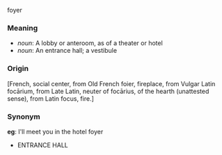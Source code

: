 foyer
### Meaning
+ _noun_: A lobby or anteroom, as of a theater or hotel
+ _noun_: An entrance hall; a vestibule

### Origin

[French, social center, from Old French foier, fireplace, from Vulgar Latin focārium, from Late Latin, neuter of focārius, of the hearth (unattested sense), from Latin focus, fire.]

### Synonym

__eg__: I'll meet you in the hotel foyer

+ ENTRANCE HALL



